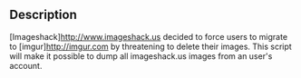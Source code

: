 Description
-----------
[Imageshack]<http://www.imageshack.us> decided to force users to migrate to [imgur]<http://imgur.com> by threatening to delete their images. This script will make it possible to dump all imageshack.us images from an user's account.